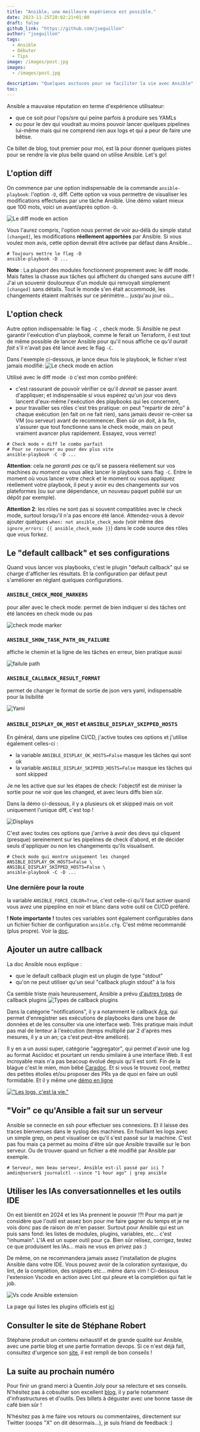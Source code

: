 ```yaml
---
title: "Ansible, une meilleure expérience est possible."
date: 2023-11-25T28:02:21+01:00
draft: false
github_link: "https://github.com/jseguillon"
author: "jseguillon"
tags:
  - Ansible
  - Débuter
  - Tips
image: /images/post.jpg
images: 
  - /images/post.jpg

description: "Quelques asctuces pour se faciliter la vie avec Ansible"
toc:
---
```



Ansible a mauvaise réputation en terme d'expérience utilisateur:
* que ce soit pour l'ops/sre qui peine parfois à produire ses YAMLs
* ou pour le dev qui voudrait au moins pouvoir lancer quelques pipelines lui-même mais qui ne comprend rien aux logs et qui a peur de faire une bêtise.


Ce billet de blog, tout premier pour moi, est là pour donner quelques pistes pour se rendre la vie plus belle quand on utilise Ansible. Let's go!


## L'option diff


On commence par une option indispensable de la commande `ansible-playbook`: l'option `-D`, diff. Cette option va vous permettre de visualiser les modifications effectuées par une tâche Ansible. Une démo valant mieux que 100 mots, voici un avant/après option `-D`.


![Le diff mode en action](/images/blogs/01-ansible-facile/diff_mod.png "Le diff mode en action")


Vous l'aurez compris, l'option nous permet de voir au-délà du simple statut `[changed]`, les modifications **réellement apportées** par Ansible. Si vous voulez mon avis, cette option devrait être activée par défaut dans Ansible...


```
# Toujours mettre le flag -D
ansible-playbook -D ...
```


**Note** : La *plupart* des modules fonctionnent proprement avec le diff mode. Mais faites la chasse aux tâches qui affichent du changed sans aucune diff ! J'ai un souvenir douloureux d'un module qui renvoyait simplement `[changed]` sans détails. Tout le monde s'en était accommodé, les changements étaient maîtrisés sur ce périmètre... jusqu'au jour où...


## L'option check


Autre option indispensable: le flag `-C `, check mode. Si Ansible ne peut garantir l'exécution d'un playbook, comme le ferait un Terraform, il est tout de même possible de lancer Ansible pour qu'il nous affiche ce *qu'il aurait fait* s'il n'avait pas été lancé avec le flag `-C`.


Dans l'exemple ci-dessous, je lance deux fois le playbook, le fichier n'est jamais modifié:
![Le check mode en action](/images/blogs/01-ansible-facile/check_mod.png "Le check mode en action")


Utilisé avec le diff mode `-D` c'est mon combo préféré:
* c'est rassurant de pouvoir vérifier ce qu'il *devrait* se passer avant d'appliquer; et indispensable si vous espérez qu'un jour vos devs lancent d'eux-même l'exécution des playbooks qui les concernent,
* pour travailler ses rôles c'est très pratique: on peut "repartir de zéro" à chaque exécution (en fait on ne fait rien), sans jamais devoir re-créer sa VM (ou serveur) avant de recommencer. Bien sûr on doit, à la fin, s'assurer que tout fonctionne sans le check mode, mais on peut vraiment avancer plus rapidement. Essayez, vous verrez!


```
# Check mode + diff le combo parfait
# Pour se rassurer ou pour dev plus vite
ansible-playbook -C -D ...
```


**Attention**: cela ne *garanti pas* ce qu'il se passera réellement sur vos machines *au moment* ou vous allez lancer le playbook sans flag `-C`. Entre le moment où vous lancer votre check et le moment ou vous appliquez réellement votre playbook, il peut y avoir eu des changements sur vos plateformes (ou sur une dépendance, un nouveau paquet publié sur un dépôt par exemple).


**Attention 2**: les rôles ne sont pas si souvent compatibles avec le check mode, surtout lorsqu'il n'a pas encore été lancé. Attendez-vous à devoir ajouter quelques `when: not ansible_check_mode` (voir même des `ignore_errors: {{ ansible_check_mode }}`) dans le code source des rôles que vous forkez.


## Le "default callback" et ses configurations


Quand vous lancer vos playbooks, c'est le plugin "default callback" qui se charge d'afficher les résultats. Et la configuration par défaut peut s'améliorer en réglant quelques configurations.

### `ANSIBLE_CHECK_MODE_MARKERS` 

pour aller avec le check mode: permet de bien indiquer si des tâches ont été lancées en check mode ou pas

![check mode marker](/images/blogs/01-ansible-facile/check_mod_marker.png "Check mode marker")


### `ANSIBLE_SHOW_TASK_PATH_ON_FAILURE` 

affiche le chemin et la ligne de les tâches en erreur, bien pratique aussi

![failule path](/images/blogs/01-ansible-facile/fail_path.png "Failure path")


### `ANSIBLE_CALLBACK_RESULT_FORMAT`

permet de changer le format de sortie de json vers yaml, indispensable pour la lisibilité

![Yaml](/images/blogs/01-ansible-facile/yaml_format.png "Yaml")


### `ANSIBLE_DISPLAY_OK_HOST` et `ANSIBLE_DISPLAY_SKIPPED_HOSTS`

En général, dans une pipeline CI/CD, j'active toutes ces options et j'utilise également celles-ci :
* la variable `ANSIBLE_DISPLAY_OK_HOSTS=False` masque les tâches qui sont ok
* la variable `ANSIBLE_DISPLAY_SKIPPED_HOSTS=False` masque les tâches qui sont skipped


Je ne les active que sur les étapes de check: l'objectif est de miniser la sortie pour ne voir que les changed, et avec leurs diffs bien sûr.

Dans la démo ci-dessous, il y a plusieurs ok et skipped mais on voit uniquement l'unique diff, c'est top !

![Displays](/images/blogs/01-ansible-facile/displays.png "Displays")

C'est avec toutes ces options que j'arrive à avoir des devs qui cliquent (presque) sereinement sur les pipelines de check d'abord, et de décider seuls d'appliquer ou non les changements qu'ils visualisent. 

```
# Check mode qui montre uniquement les changed
ANSIBLE_DISPLAY_OK_HOSTS=False \
ANSIBLE_DISPLAY_SKIPPED_HOSTS=False \
ansible-playbook -C -D ...
```

### Une dernière pour la route 

la variable `ANSIBLE_FORCE_COLOR=True`, c'est celle-ci qu'il faut activer quand vous avez une pipepline en noir et blanc dans votre outil ce CI/CD préféré.

**! Note importante !** toutes ces variables sont également configurables dans un fichier fichier de configuration `ansible.cfg`. C'est même recommandé (plus propre). Voir la [doc](https://docs.ansible.com/ansible/latest/collections/ansible/builtin/default_callback.html).


## Ajouter un autre callback


La doc Ansible nous explique :
* que le default callback plugin est un plugin de type "stdout"
* qu'on ne peut utiliser qu'un seul "callback plugin stdout" à la fois


Ca semble triste mais heureusement, Ansible a prévu [d'autres types](https://docs.ansible.com/ansible/latest/plugins/callback.html) de callback plugins
![Types de callback plugins](/images/blogs/01-ansible-facile/ansible_doc_callback_plugins.png "Types de callback plugins")


Dans la catégorie "notifications", il y a notamment le callback [Ara](https://ara.recordsansible.org/), qui permet d'enregistrer ses exécutions de playbooks dans une base de données et de les consulter via une interface web. Très pratique mais induit pas mal de lenteur à l'exécution (temps multiplié par 2 d'après mes mesures, il y a un an; ça c'est peut-être amélioré).


Il y en a un aussi super, catégorie "aggregator", qui permet d'avoir une log au format Asciidoc et pourtant un rendu similaire à une interface Web. Il est incroyable mais n'a pas beacoup évolué depuis qu'il est sorti. Fin de la blague c'est le mien, mon bébé [Caradoc](https://github.com/jseguillon/caradoc). Et si vous le trouvez cool, mettez des petites étoiles et/ou proposer des PRs ya de quoi en faire un outil formidable. Et il y même une [démo en ligne](https://jseguillon.github.io/caradoc/)

[!["Les logs, c'est la vie."](/images/blogs/01-ansible-facile/caradoc.png "Les logs, c'est la vie.")](https://jseguillon.github.io/caradoc/)


## "Voir" ce qu'Ansible a fait sur un serveur


Ansible se connecte en ssh pour effectuer ses connexions. Et il laisse des traces bienvenues dans le syslog des machines. En fouillant les logs avec un simple grep, on peut visualiser ce qu'il s'est passé sur la machine. C'est pas fou mais ça permet au moins d'être sûr que Ansible travaille sur le bon serveur. Ou de trouver quand un fichier a été modifié par Ansible par exemple.


```
# Serveur, mon beau serveur, Ansible est-il passé par ici ?
amdin@server$ journalctl --since "1 hour ago" | grep ansible
```


## Utiliser les IAs conversationnelles et les outils IDE


On est bientôt en 2024 et les IAs prennent le pouvoir !?! Pour ma part je considère que l'outil est assez bon pour me faire gagner du temps et je ne vois donc pas de raison de m'en passer. Surtout pour Ansible qui est un puis sans fond: les listes de modules, plugins, variables, etc... c'est "inhumain". L'IA est un super outil pour ça. Bien sûr relisez, corrigez, testez ce que produisent les IAs... mais ne vous en privez pas :)


De même, on ne recommandera jamais assez l'installation de plugins Ansible dans votre IDE. Vous pouvez avoir de la coloration syntaxique, du lint, de la complétion, des snippets etc... même dans vim ! Ci-dessous l'extension Vscode en action avec Lint qui pleure et la complétion qui fait le job.


![Vs code Ansible extension](/images/blogs/01-ansible-facile/vs_code_ansible.png "Vs code Ansible extension")


La page qui listes les plugins officiels est [ici](https://ansible.readthedocs.io/projects/language-server/)


## Consulter le site de Stéphane Robert


Stéphane produit un contenu exhaustif et de grande qualité sur Ansible, avec une partie blog et une partie formation devops. Si ce n'est déjà fait, consultez d'urgence son [site](https://blog.stephane-robert.info/), il est rempli de bon conseils !


## La suite au prochain numéro

Pour finir un grand merci à Quentin Joly pour sa relecture et ses conseils. N'hésitez pas à cobsulter son excellent [blog](https://une-tasse-de.cafe/), il y parle notamment d'infrastructures et d'outils. Des billets à déguster avec une bonne tasse de café bien sûr !


N'hésitez pas à me faire vos retours ou commentaires, directement sur Twitter (ooops "X" on dit désormais...), je suis friand de feedback :)
